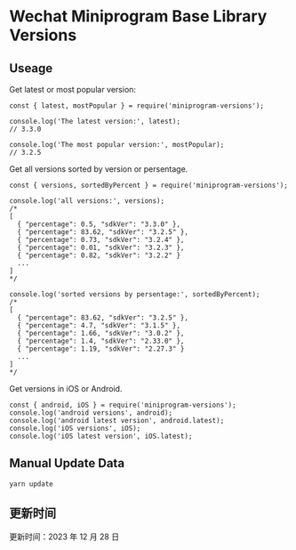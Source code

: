 
# Wechat Miniprogram Base Library Versions

## Useage

Get latest or most popular version:

```;
const { latest, mostPopular } = require('miniprogram-versions');

console.log('The latest version:', latest);
// 3.3.0

console.log('The most popular version:', mostPopular);
// 3.2.5

```

Get all versions sorted by version or persentage.

```
const { versions, sortedByPercent } = require('miniprogram-versions');

console.log('all versions:', versions);
/*
[
  { "percentage": 0.5, "sdkVer": "3.3.0" },
  { "percentage": 83.62, "sdkVer": "3.2.5" },
  { "percentage": 0.73, "sdkVer": "3.2.4" },
  { "percentage": 0.01, "sdkVer": "3.2.3" },
  { "percentage": 0.82, "sdkVer": "3.2.2" }
  ...
]
*/

console.log('sorted versions by persentage:', sortedByPercent);
/*
[
  { "percentage": 83.62, "sdkVer": "3.2.5" },
  { "percentage": 4.7, "sdkVer": "3.1.5" },
  { "percentage": 1.66, "sdkVer": "3.0.2" },
  { "percentage": 1.4, "sdkVer": "2.33.0" },
  { "percentage": 1.19, "sdkVer": "2.27.3" }
  ...
]
*/
```

Get versions in iOS or Android.

```
const { android, iOS } = require('miniprogram-versions');
console.log('android versions', android);
console.log('android latest version', android.latest);
console.log('iOS versions', iOS);
console.log('iOS latest version', iOS.latest);
```

## Manual Update Data

```
yarn update
```

## 更新时间

更新时间：2023 年 12 月 28 日
